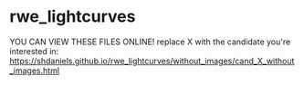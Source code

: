 # rwe_lightcurves

YOU CAN VIEW THESE FILES ONLINE! replace X with the candidate you're interested in: 
https://shdaniels.github.io/rwe_lightcurves/without_images/cand_X_without_images.html
